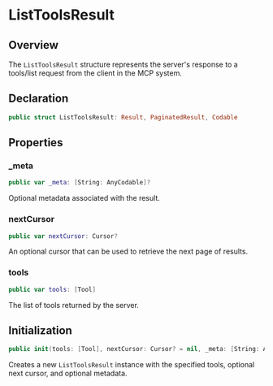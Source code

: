 # ListToolsResult

## Overview

The `ListToolsResult` structure represents the server's response to a tools/list request from the client in the MCP system.

## Declaration

```swift
public struct ListToolsResult: Result, PaginatedResult, Codable
```

## Properties

### _meta

```swift
public var _meta: [String: AnyCodable]?
```

Optional metadata associated with the result.

### nextCursor

```swift
public var nextCursor: Cursor?
```

An optional cursor that can be used to retrieve the next page of results.

### tools

```swift
public var tools: [Tool]
```

The list of tools returned by the server.

## Initialization

```swift
public init(tools: [Tool], nextCursor: Cursor? = nil, _meta: [String: AnyCodable]? = nil)
```

Creates a new `ListToolsResult` instance with the specified tools, optional next cursor, and optional metadata.
